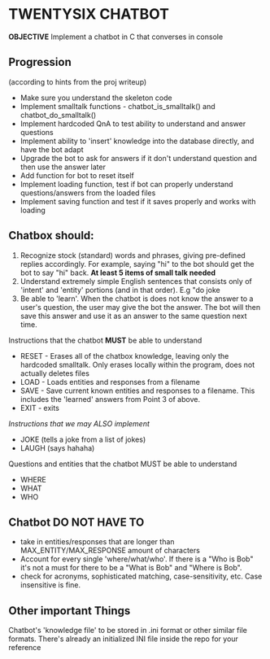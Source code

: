 # TWENTYSIX CHATBOT

**OBJECTIVE**
Implement a chatbot in C that converses in console

## Progression

(according to hints from the proj writeup)

* Make sure you understand the skeleton code
* Implement smalltalk functions - chatbot_is_smalltalk() and chatbot_do_smalltalk()
* Implement hardcoded QnA to test ability to understand and answer questions
* Implement ability to 'insert' knowledge into the database directly, and have the bot adapt
* Upgrade the bot to ask for answers if it don't understand question and then use the answer later
* Add function for bot to reset itself
* Implement loading function, test if bot can properly understand questions/answers from the loaded files
* Implement saving function and test if it saves properly and works with loading

## Chatbox should:

1. Recognize stock (standard) words and phrases, giving pre-defined replies accordingly. For example, saying "hi" to the bot should get the bot to say "hi" back. **At least 5 items of small talk needed**
2. Understand extremely simple English sentences that consists only of 'intent' and 'entity' portions (and in that order). E.g "do joke
3. Be able to 'learn'. When the chatbot is does not know the answer to a user's question, the user may give the bot the answer. The bot will then save this answer and use it as an answer to the same question next time.

Instructions that the chatbot **MUST** be able to understand

* RESET - Erases all of the chatbox knowledge, leaving only the hardcoded smalltalk. Only erases locally within the program, does not actually deletes files
* LOAD <filename> - Loads entities and responses from a filename 
* SAVE <filename> - Save current known entities and responses to a filename. This includes the 'learned' answers from Point 3 of above.
* EXIT - exits

*Instructions that we may ALSO implement*

* JOKE (tells a joke from a list of jokes)
* LAUGH (says hahaha)

Questions and entities that the chatbot MUST be able to understand

* WHERE <noun>
* WHAT <noun>
* WHO <name>

## Chatbot DO NOT HAVE TO

* take in entities/responses that are longer than MAX_ENTITY/MAX_RESPONSE amount of characters
* Account for every single 'where/what/who'. If there is a "Who is Bob" it's not a must for there to be a "What is Bob" and "Where is Bob".
* check for acronyms, sophisticated matching, case-sensitivity, etc. Case insensitive is fine.

## Other important Things

Chatbot's 'knowledge file' to be stored in .ini format or other similar file formats. There's already an initialized INI file inside the repo for your reference
